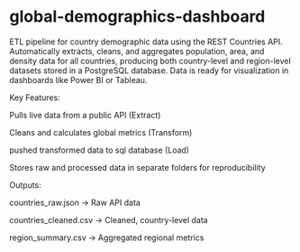 # global-demographics-dashboard
ETL pipeline for country demographic data using the REST Countries API.
Automatically extracts, cleans, and aggregates population, area, and density data for all countries, producing both country-level and region-level datasets stored in a PostgreSQL database. Data is ready for visualization in dashboards like Power BI or Tableau.

Key Features:

Pulls live data from a public API (Extract)

Cleans and calculates global metrics (Transform)

pushed transformed data to sql database (Load)

Stores raw and processed data in separate folders for reproducibility

Outputs:

countries_raw.json → Raw API data

countries_cleaned.csv → Cleaned, country-level data

region_summary.csv → Aggregated regional metrics
